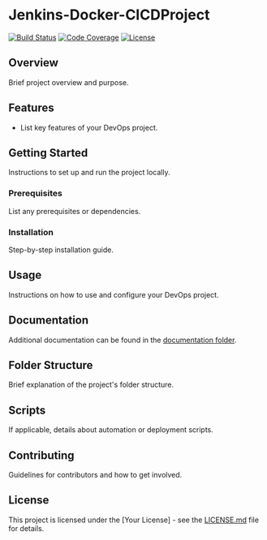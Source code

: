 # Jenkins-Docker-CICDProject

[![Build Status](your_build_status_badge)](link_to_build_status)
[![Code Coverage](your_code_coverage_badge)](link_to_code_coverage)
[![License](your_license_badge)](link_to_license)

## Overview

Brief project overview and purpose.

## Features

- List key features of your DevOps project.

## Getting Started

Instructions to set up and run the project locally.

### Prerequisites

List any prerequisites or dependencies.

### Installation

Step-by-step installation guide.

## Usage

Instructions on how to use and configure your DevOps project.

## Documentation

Additional documentation can be found in the [documentation folder](./documentation/).

## Folder Structure

Brief explanation of the project's folder structure.

## Scripts

If applicable, details about automation or deployment scripts.

## Contributing

Guidelines for contributors and how to get involved.

## License

This project is licensed under the [Your License] - see the [LICENSE.md](LICENSE.md) file for details.

